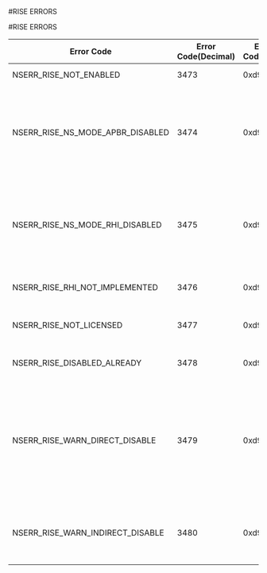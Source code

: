 #RISE ERRORS

#RISE ERRORS



<table><thead><tr><th>Error Code</th><th>Error Code(Decimal)</th><th>Error Code(Hex)</th><th>Error Message</th></tr></thead><tbody><tr><td>NSERR_RISE_NOT_ENABLED</td><td>3473</td><td>0xd91</td><td>Feature RISE is not enabled</td></tr><tr><td>NSERR_RISE_NS_MODE_APBR_DISABLED</td><td>3474</td><td>0xd92</td><td>Operation not permitted as ns mode RISE_APBR is disabled. Retry after ns mode RISE_ABPR is enabled</td></tr><tr><td>NSERR_RISE_NS_MODE_RHI_DISABLED</td><td>3475</td><td>0xd93</td><td>Operation not permitted as ns mode RISE_RHI is disabled. Retry after ns mode RISE_RHI is enabled</td></tr><tr><td>NSERR_RISE_RHI_NOT_IMPLEMENTED</td><td>3476</td><td>0xd94</td><td>RISE RHI mode is not implemented</td></tr><tr><td>NSERR_RISE_NOT_LICENSED</td><td>3477</td><td>0xd95</td><td>RISE cannot be enabled in Standard NS license</td></tr><tr><td>NSERR_RISE_DISABLED_ALREADY</td><td>3478</td><td>0xd96</td><td>RISE mode is already disabled</td></tr><tr><td>NSERR_RISE_WARN_DIRECT_DISABLE</td><td>3479</td><td>0xd97</td><td>Disabling direct mode with one or more active RISE profile(s) on DIRECT ATTACH mode may cause corresponding RISE profile(s) to not come UP on reboot</td></tr><tr><td>NSERR_RISE_WARN_INDIRECT_DISABLE</td><td>3480</td><td>0xd98</td><td>Disabling indirect mode will cause any active RISE profile(s) to go down</td></tr></tbody></table>
